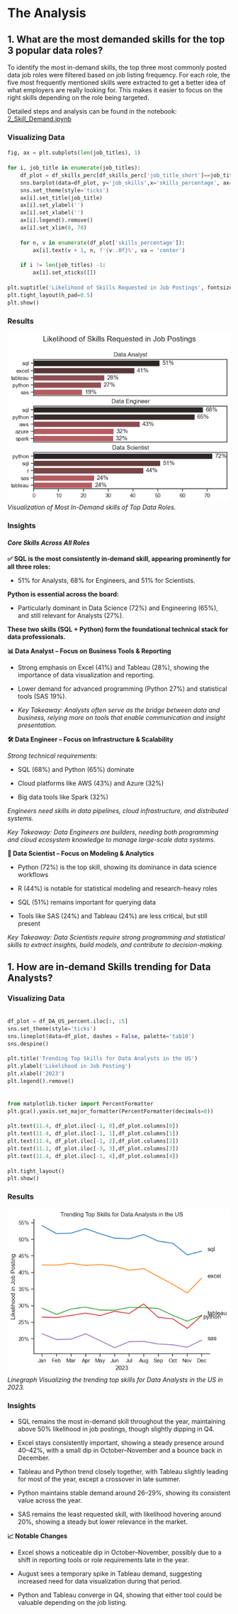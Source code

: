 # The Analysis

## 1. What are the most demanded skills for the top 3 popular data roles?

To identify the most in-demand skills, the top three most commonly posted data job roles were filtered based on job listing frequency. For each role, the five most frequently mentioned skills were extracted to get a better idea of what employers are really looking for. This makes it easier to focus on the right skills depending on the role being targeted.

Detailed steps and analysis can be found in the notebook: [2_Skill_Demand.ipynb](2_Project\2_Skill_Demand.ipynb)

### Visualizing Data
```python
fig, ax = plt.subplots(len(job_titles), 1)

for i, job_title in enumerate(job_titles):
    df_plot = df_skills_perc[df_skills_perc['job_title_short']==job_title].head(5)
    sns.barplot(data=df_plot, y='job_skills',x='skills_percentage', ax=ax[i], hue='skills_percentage', palette='dark:r_r')
    sns.set_theme(style='ticks')
    ax[i].set_title(job_title)
    ax[i].set_ylabel('')
    ax[i].set_xlabel('')
    ax[i].legend().remove()
    ax[i].set_xlim(0, 78)

    for n, v in enumerate(df_plot['skills_percentage']):
        ax[i].text(v + 1, n, f'{v:.0f}%', va = 'center')
    
    if i != len(job_titles) -1:
        ax[i].set_xticks([])
    
plt.suptitle('Likelihood of Skills Requested in Job Postings', fontsize = 15)
plt.tight_layout(h_pad=0.5)
plt.show()
```

### Results

![Visualization of most Demanded Skills of Top Data Roles](2_Project/images/Skill_Demand.png)
*Visualization of Most In-Demand skills of Top Data Roles.*

### Insights

#### *Core Skills Across All Roles*

**✅ SQL is the most consistently in-demand skill, appearing prominently for all three roles:**

* 51% for Analysts, 68% for Engineers, and 51% for Scientists.

**Python is essential across the board:**

* Particularly dominant in Data Science (72%) and Engineering (65%), and still relevant for Analysts (27%).

**These two skills (SQL + Python) form the foundational technical stack for data professionals.**


**📊 Data Analyst – Focus on Business Tools & Reporting**


* Strong emphasis on Excel (41%) and Tableau (28%), showing the importance of data visualization and reporting.

* Lower demand for advanced programming (Python 27%) and statistical tools (SAS 19%).

* *Key Takeaway: Analysts often serve as the bridge between data and business, relying more on tools that enable communication and insight presentation.*


**🛠️ Data Engineer – Focus on Infrastructure & Scalability**


*Strong technical requirements:*

* SQL (68%) and Python (65%) dominate

* Cloud platforms like AWS (43%) and Azure (32%)

* Big data tools like Spark (32%)

*Engineers need skills in data pipelines, cloud infrastructure, and distributed systems.*

*Key Takeaway: Data Engineers are builders, needing both programming and cloud ecosystem knowledge to manage large-scale data systems.*


**🧪 Data Scientist – Focus on Modeling & Analytics**


* Python (72%) is the top skill, showing its dominance in data science workflows

* R (44%) is notable for statistical modeling and research-heavy roles

* SQL (51%) remains important for querying data

* Tools like SAS (24%) and Tableau (24%) are less critical, but still present

*Key Takeaway: Data Scientists require strong programming and statistical skills to extract insights, build models, and contribute to decision-making.*


## 1. How are in-demand Skills trending for Data Analysts?

### Visualizing Data

``` python

df_plot = df_DA_US_percent.iloc[:, :5]
sns.set_theme(style='ticks')
sns.lineplot(data=df_plot, dashes = False, palette='tab10')
sns.despine()

plt.title('Trending Top Skills for Data Analysts in the US')
plt.ylabel('Likelihood in Job Posting')
plt.xlabel('2023')
plt.legend().remove()


from matplotlib.ticker import PercentFormatter
plt.gca().yaxis.set_major_formatter(PercentFormatter(decimals=0))

plt.text(11.4, df_plot.iloc[-1, 0],df_plot.columns[0])
plt.text(11.4, df_plot.iloc[-1, 1],df_plot.columns[1])
plt.text(11.4, df_plot.iloc[-1, 2],df_plot.columns[2])
plt.text(11.1, df_plot.iloc[-3, 3],df_plot.columns[3])
plt.text(11.4, df_plot.iloc[-1, 4],df_plot.columns[4])

plt.tight_layout()
plt.show()

```

### Results

![Trending Top-Skills for Data Analysts in the US](2_Project/images/Skill_Trend.png) *Linegraph Visualizing the trending top skills for Data Analysts in the US in 2023.*

### Insights

* SQL remains the most in-demand skill throughout the year, maintaining above 50% likelihood in job postings, though slightly dipping in Q4.

* Excel stays consistently important, showing a steady presence around 40–42%, with a small dip in October–November and a bounce back in December.

* Tableau and Python trend closely together, with Tableau slightly leading for most of the year, except a crossover in late summer.

* Python maintains stable demand around 26–29%, showing its consistent value across the year.

* SAS remains the least requested skill, with likelihood hovering around 20%, showing a steady but lower relevance in the market.

**📈 Notable Changes**

* Excel shows a noticeable dip in October–November, possibly due to a shift in reporting tools or role requirements late in the year.

* August sees a temporary spike in Tableau demand, suggesting increased need for data visualization during that period.

* Python and Tableau converge in Q4, showing that either tool could be valuable depending on the job listing.